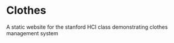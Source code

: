 Clothes
=======

A static website for the stanford HCI class demonstrating clothes management system